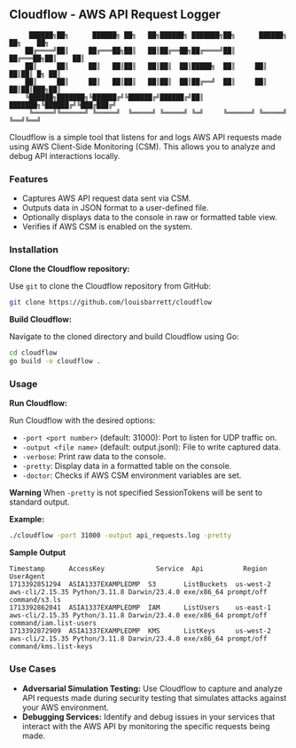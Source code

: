 ## Cloudflow - AWS API Request Logger

```
	 ██████╗██╗      ██████╗ ██╗   ██╗██████╗ ███████╗██╗      ██████╗ ██╗    ██╗
	██╔════╝██║     ██╔═══██╗██║   ██║██╔══██╗██╔════╝██║     ██╔═══██╗██║    ██║
	██║     ██║     ██║   ██║██║   ██║██║  ██║█████╗  ██║     ██║   ██║██║ █╗ ██║
	██║     ██║     ██║   ██║██║   ██║██║  ██║██╔══╝  ██║     ██║   ██║██║███╗██║
	╚██████╗███████╗╚██████╔╝╚██████╔╝██████╔╝██║     ███████╗╚██████╔╝╚███╔███╔╝
	 ╚═════╝╚══════╝ ╚═════╝  ╚═════╝ ╚═════╝ ╚═╝     ╚══════╝ ╚═════╝  ╚══╝╚══╝ 
```																			 		
Cloudflow is a simple tool that listens for and logs AWS API requests made using AWS Client-Side Monitoring (CSM). This allows you to analyze and debug API interactions locally.

### Features

* Captures AWS API request data sent via CSM.
* Outputs data in JSON format to a user-defined file.
* Optionally displays data to the console in raw or formatted table view.
* Verifies if AWS CSM is enabled on the system.

### Installation

**Clone the Cloudflow repository:**

   Use `git` to clone the Cloudflow repository from GitHub:

   ```bash
   git clone https://github.com/louisbarrett/cloudflow
   ```

 **Build Cloudflow:**

   Navigate to the cloned directory and build Cloudflow using Go:

   ```bash
   cd cloudflow
   go build -o cloudflow .
   ```

### Usage

**Run Cloudflow:**

   Run Cloudflow with the desired options:

   - `-port <port number>` (default: 31000): Port to listen for UDP traffic on.
   - `-output <file name>` (default: output.jsonl): File to write captured data.
   - `-verbose`: Print raw data to the console.
   - `-pretty`: Display data in a formatted table on the console.
   - `-doctor`: Checks if AWS CSM environment variables are set.

   **Warning** 
   When `-pretty` is not specified SessionTokens will be sent to standard output.
   

   **Example:**

   ```bash
   ./cloudflow -port 31000 -output api_requests.log -pretty
   ```

   **Sample Output**
   ```
   Timestamp      AccessKey             Service  Api          Region     UserAgent
1713392851294  ASIA1337EXAMPLEDMP  S3       ListBuckets  us-west-2  aws-cli/2.15.35 Python/3.11.8 Darwin/23.4.0 exe/x86_64 prompt/off command/s3.ls
1713392862041  ASIA1337EXAMPLEDMP  IAM      ListUsers    us-east-1  aws-cli/2.15.35 Python/3.11.8 Darwin/23.4.0 exe/x86_64 prompt/off command/iam.list-users
1713392872909  ASIA1337EXAMPLEDMP  KMS      ListKeys     us-west-2  aws-cli/2.15.35 Python/3.11.8 Darwin/23.4.0 exe/x86_64 prompt/off command/kms.list-keys

   ```

### Use Cases

* **Adversarial Simulation Testing:** Use Cloudflow to capture and analyze API requests made during security testing that simulates attacks against your AWS environment.
* **Debugging Services:** Identify and debug issues in your services that interact with the AWS API by monitoring the specific requests being made.
